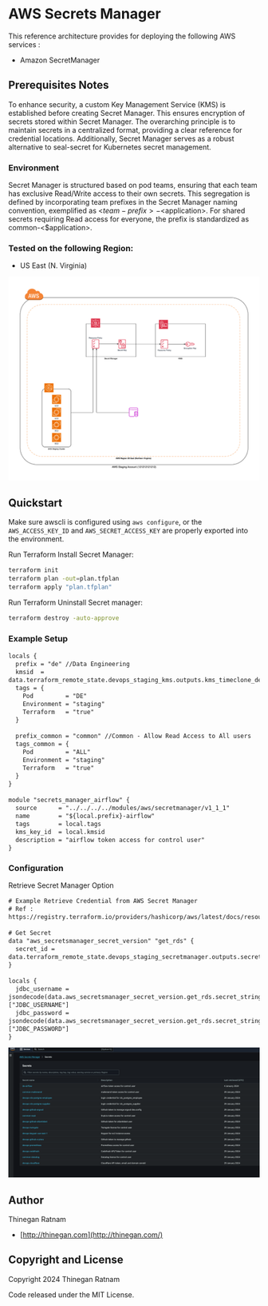# AWS Secrets Manager

This reference architecture provides for deploying the following AWS services :
- Amazon SecretManager

## Prerequisites Notes
To enhance security, a custom Key Management Service (KMS) is established before creating Secret Manager. This ensures encryption of secrets stored within Secret Manager. The overarching principle is to maintain secrets in a centralized format, providing a clear reference for credential locations. Additionally, Secret Manager serves as a robust alternative to seal-secret for Kubernetes secret management.

### Environment
Secret Manager is structured based on pod teams, ensuring that each team has exclusive Read/Write access to their own secrets. This segregation is defined by incorporating team prefixes in the Secret Manager naming convention, exemplified as <$team-prefix>-<$application>. For shared secrets requiring Read access for everyone, the prefix is standardized as common-<$application>.

### Tested on the following Region:
 - US East (N. Virginia)

![infrastructure-overview](images/Access_of_secret_stored_in_Secrets_Manager.png)

## Quickstart
Make sure awscli is configured using `aws configure`, or the `AWS_ACCESS_KEY_ID` and `AWS_SECRET_ACCESS_KEY` are properly exported into the environment.

Run Terraform Install Secret Manager:

```bash
terraform init
terraform plan -out=plan.tfplan
terraform apply "plan.tfplan"
```

Run Terraform Uninstall Secret manager:

```bash
terraform destroy -auto-approve
```

### Example Setup

```hcl
locals {
  prefix = "de" //Data Engineering
  kmsid  = data.terraform_remote_state.devops_staging_kms.outputs.kms_timeclone_dev.key_arn
  tags = {
    Pod         = "DE"
    Environment = "staging"
    Terraform   = "true"
  }

  prefix_common = "common" //Common - Allow Read Access to All users
  tags_common = {
    Pod         = "ALL"
    Environment = "staging"
    Terraform   = "true"
  }
}

module "secrets_manager_airflow" {
  source      = "../../../../modules/aws/secretmanager/v1_1_1"
  name        = "${local.prefix}-airflow"
  tags        = local.tags
  kms_key_id  = local.kmsid
  description = "airflow token access for control user"
}
```

### Configuration
Retrieve Secret Manager Option
```hcl
# Example Retrieve Credential from AWS Secret Manager
# Ref : https://registry.terraform.io/providers/hashicorp/aws/latest/docs/resources/secretsmanager_secret_version

# Get Secret
data "aws_secretsmanager_secret_version" "get_rds" {
  secret_id = data.terraform_remote_state.devops_staging_secretmanager.outputs.secrets_manager_rds_postgres_employee.id
}

locals {
  jdbc_username = jsondecode(data.aws_secretsmanager_secret_version.get_rds.secret_string)["JDBC_USERNAME"]
  jdbc_password = jsondecode(data.aws_secretsmanager_secret_version.get_rds.secret_string)["JDBC_PASSWORD"]
}
```

![secret-overview](images/example_secretmanager_templates.png)

## Author

Thinegan Ratnam
 - [http://thinegan.com](http://thinegan.com/)

## Copyright and License

Copyright 2024 Thinegan Ratnam

Code released under the MIT License.
